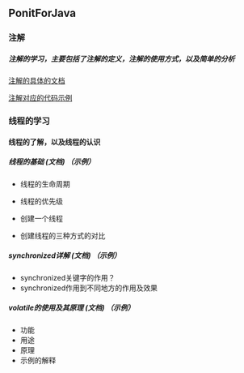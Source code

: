 ## PonitForJava
### 注解

##### 注解的学习，主要包括了注解的定义，注解的使用方式，以及简单的分析

[注解的具体的文档](https://github.com/Lucidastar/PonitForJava/blob/master/document/%E6%B3%A8%E8%A7%A3%E7%9A%84%E5%AD%A6%E4%B9%A0.md)

[注解对应的代码示例](https://github.com/Lucidastar/PonitForJava/tree/master/PonitForJava/src/com/lucida/point/annotation)



### 线程的学习

#### 线程的了解，以及线程的认识

##### 线程的基础  (文档)  （示例）

* 线程的生命周期

* 线程的优先级

* 创建一个线程

* 创建线程的三种方式的对比

##### synchronized详解  (文档)  （示例）

* synchronized关键字的作用？
* synchronized作用到不同地方的作用及效果

##### volatile的使用及其原理  (文档)  （示例）

* 功能
* 用途
* 原理
* 示例的解释

